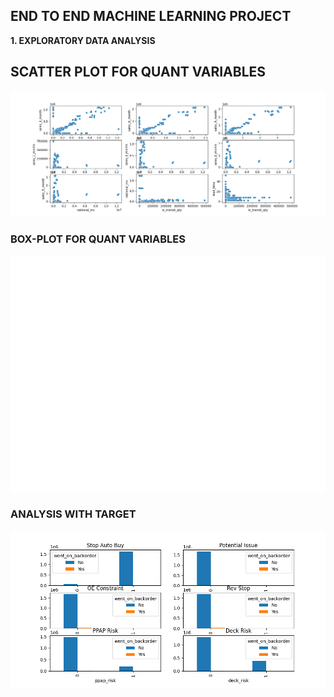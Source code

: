 ## END TO END MACHINE LEARNING PROJECT

**1. EXPLORATORY DATA ANALYSIS**

## SCATTER PLOT FOR QUANT VARIABLES
[scatterplot]: /img/Scatter_plot_for_sales.png
[boxplot]: /img/Boxplot_quant_cols.png
[analysis_with_target]: /img/Categories_with_targets.png

![scatterplot][scatterplot]

### BOX-PLOT FOR QUANT VARIABLES
![boxplot][boxplot]

### ANALYSIS WITH TARGET
![Categorical][analysis_with_target]


